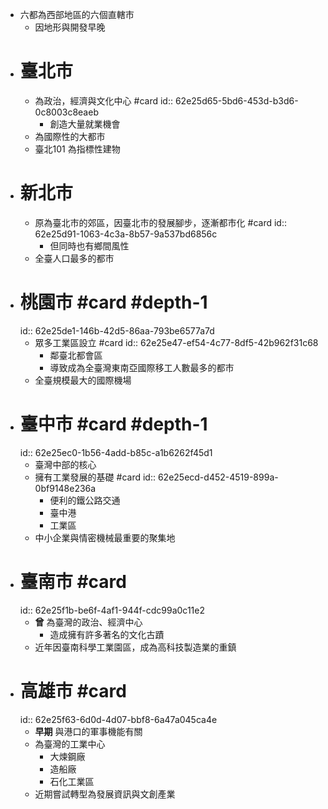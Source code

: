 - 六都為西部地區的六個直轄市
	- 因地形與開發早晚
- # 臺北市
	- 為政治，經濟與文化中心 #card
	  id:: 62e25d65-5bd6-453d-b3d6-0c8003c8eaeb
		- 創造大量就業機會
	- 為國際性的大都市
	- 臺北101 為指標性建物
- # 新北市
	- 原為臺北市的郊區，因臺北市的發展腳步，逐漸都市化 #card
	  id:: 62e25d91-1063-4c3a-8b57-9a537bd6856c
		- 但同時也有鄉間風性
	- 全臺人口最多的都市
- # 桃園市 #card #depth-1
  id:: 62e25de1-146b-42d5-86aa-793be6577a7d
	- 眾多工業區設立 #card
	  id:: 62e25e47-ef54-4c77-8df5-42b962f31c68
		- 鄰臺北都會區
		- 導致成為全臺灣東南亞國際移工人數最多的都市
	- 全臺規模最大的國際機場
- # 臺中市 #card #depth-1
  id:: 62e25ec0-1b56-4add-b85c-a1b6262f45d1
	- 臺灣中部的核心
	- 擁有工業發展的基礎 #card
	  id:: 62e25ecd-d452-4519-899a-0bf9148e236a
		- 便利的鐵公路交通
		- 臺中港
		- 工業區
	- 中小企業與情密機械最重要的聚集地
- # 臺南市 #card
  id:: 62e25f1b-be6f-4af1-944f-cdc99a0c11e2
	- **曾** 為臺灣的政治、經濟中心
		- 造成擁有許多著名的文化古蹟
	- 近年因臺南科學工業園區，成為高科技製造業的重鎮
- # 高雄市 #card
  id:: 62e25f63-6d0d-4d07-bbf8-6a47a045ca4e
	- **早期** 與港口的軍事機能有關
	- 為臺灣的工業中心
		- 大煉鋼廠
		- 造船廠
		- 石化工業區
	- 近期嘗試轉型為發展資訊與文創產業
